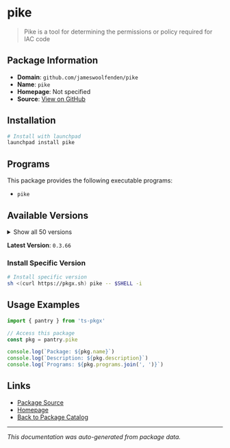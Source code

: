 # pike

> Pike is a tool for determining the permissions or policy required for IAC code

## Package Information

- **Domain**: `github.com/jameswoolfenden/pike`
- **Name**: `pike`
- **Homepage**: Not specified
- **Source**: [View on GitHub](https://github.com/pkgxdev/pantry/tree/main/projects/github.com/jameswoolfenden/pike/package.yml)

## Installation

```bash
# Install with launchpad
launchpad install pike
```

## Programs

This package provides the following executable programs:

- `pike`

## Available Versions

<details>
<summary>Show all 50 versions</summary>

- `0.3.66`, `0.3.65`, `0.3.64`, `0.3.63`, `0.3.62`
- `0.3.61`, `0.3.60`, `0.3.59`, `0.3.58`, `0.3.57`
- `0.3.56`, `0.3.55`, `0.3.54`, `0.3.53`, `0.3.52`
- `0.3.51`, `0.3.50`, `0.3.49`, `0.3.48`, `0.3.47`
- `0.3.46`, `0.3.45`, `0.3.44`, `0.3.43`, `0.3.42`
- `0.3.41`, `0.3.40`, `0.3.39`, `0.3.38`, `0.3.37`
- `0.3.36`, `0.3.35`, `0.3.34`, `0.3.33`, `0.3.32`
- `0.3.31`, `0.3.30`, `0.3.29`, `0.3.28`, `0.3.27`
- `0.3.26`, `0.3.25`, `0.3.24`, `0.3.23`, `0.3.22`
- `0.3.21`, `0.3.20`, `0.3.19`, `0.3.18`, `0.3.17`

</details>

**Latest Version**: `0.3.66`

### Install Specific Version

```bash
# Install specific version
sh <(curl https://pkgx.sh) pike -- $SHELL -i
```

## Usage Examples

```typescript
import { pantry } from 'ts-pkgx'

// Access this package
const pkg = pantry.pike

console.log(`Package: ${pkg.name}`)
console.log(`Description: ${pkg.description}`)
console.log(`Programs: ${pkg.programs.join(', ')}`)
```

## Links

- [Package Source](https://github.com/pkgxdev/pantry/tree/main/projects/github.com/jameswoolfenden/pike/package.yml)
- [Homepage](#)
- [Back to Package Catalog](../../../package-catalog.md)

---

*This documentation was auto-generated from package data.*
